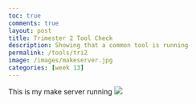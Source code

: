 ```yaml
---
toc: true
comments: true
layout: post
title: Trimester 2 Tool Check
description: Showing that a common tool is running
permalink: /tools/tri2
image: /images/makeserver.jpg
categories: [week 13]
---
```


This is my make server running
![]({{site.baseurl}}/images/makeserver.jpg)


